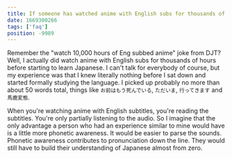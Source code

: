 ```yaml
---
title: If someone has watched anime with English subs for thousands of hours before starting to learn Japanese, how much of a head start does that give them?
date: 1669300266
tags: ['faq']
position: -9989
---
```


Remember the "watch 10,000 hours of Eng subbed anime" joke from DJT?
Well, I actually did watch anime with English subs for thousands of hours
before starting to learn Japanese.
I can't talk for everybody of course,
but my experience was that
I knew literally nothing before I sat down and started formally studying the language.
I picked up probably no more than about 50 words total,
things like `お前はもう死んでいる`, `ただいま`, `行ってきます` and `馬鹿変態`.

When you're watching anime with English subtitles,
you're reading the subtitles.
You're only partially listening to the audio.
So I imagine that the only advantage a person who had an experience similar to mine
would have is a little more phonetic awareness.
It would be easier to parse the sounds.
Phonetic awareness contributes to pronunciation down the line.
They would still have to build their understanding of Japanese almost from zero.
